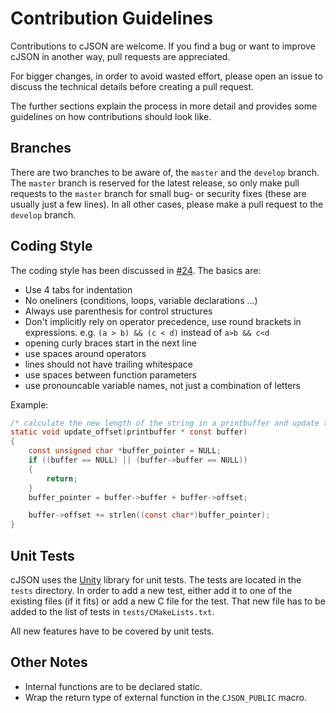 Contribution Guidelines
=======================

Contributions to cJSON are welcome. If you find a bug or want to improve cJSON in another way, pull requests are appreciated.

For bigger changes, in order to avoid wasted effort, please open an issue to discuss the technical details before creating a pull request.

The further sections explain the process in more detail and provides some guidelines on how contributions should look like.

Branches
--------
There are two branches to be aware of, the `master` and the `develop` branch. The `master` branch is reserved for the latest release, so only make pull requests to the `master` branch for small bug- or security fixes (these are usually just a few lines). In all other cases, please make a pull request to the `develop` branch.

Coding Style
------------
The coding style has been discussed in [#24](https://github.com/DaveGamble/cJSON/issues/24). The basics are:

* Use 4 tabs for indentation
* No oneliners (conditions, loops, variable declarations ...)
* Always use parenthesis for control structures
* Don't implicitly rely on operator precedence, use round brackets in expressions. e.g. `(a > b) && (c < d)` instead of `a>b && c<d`
* opening curly braces start in the next line
* use spaces around operators
* lines should not have trailing whitespace
* use spaces between function parameters
* use pronouncable variable names, not just a combination of letters

Example:

```c
/* calculate the new length of the string in a printbuffer and update the offset */
static void update_offset(printbuffer * const buffer)
{
    const unsigned char *buffer_pointer = NULL;
    if ((buffer == NULL) || (buffer->buffer == NULL))
    {
        return;
    }
    buffer_pointer = buffer->buffer + buffer->offset;

    buffer->offset += strlen((const char*)buffer_pointer);
}
```

Unit Tests
----------
cJSON uses the [Unity](https://github.com/ThrowTheSwitch/Unity) library for unit tests. The tests are located in the `tests` directory. In order to add a new test, either add it to one of the existing files (if it fits) or add a new C file for the test. That new file has to be added to the list of tests in `tests/CMakeLists.txt`.

All new features have to be covered by unit tests.

Other Notes
-----------
* Internal functions are to be declared static.
* Wrap the return type of external function in the `CJSON_PUBLIC` macro.

